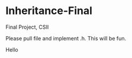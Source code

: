 # Inheritance-Final
Final Project, CSII

Please pull file and implement .h.
This will be fun.

Hello
